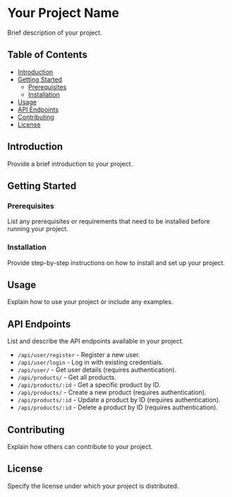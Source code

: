 # Your Project Name

Brief description of your project.

## Table of Contents

- [Introduction](#introduction)
- [Getting Started](#getting-started)
  - [Prerequisites](#prerequisites)
  - [Installation](#installation)
- [Usage](#usage)
- [API Endpoints](#api-endpoints)
- [Contributing](#contributing)
- [License](#license)

## Introduction

Provide a brief introduction to your project.

## Getting Started

### Prerequisites

List any prerequisites or requirements that need to be installed before running your project.

### Installation

Provide step-by-step instructions on how to install and set up your project.

## Usage

Explain how to use your project or include any examples.

## API Endpoints

List and describe the API endpoints available in your project.

- `/api/user/register` - Register a new user.
- `/api/user/login` - Log in with existing credentials.
- `/api/user/` - Get user details (requires authentication).
- `/api/products/` - Get all products.
- `/api/products/:id` - Get a specific product by ID.
- `/api/products/` - Create a new product (requires authentication).
- `/api/products/:id` - Update a product by ID (requires authentication).
- `/api/products/:id` - Delete a product by ID (requires authentication).

## Contributing

Explain how others can contribute to your project.

## License

Specify the license under which your project is distributed.
